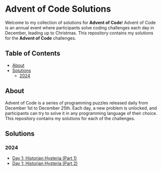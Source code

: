 # Advent of Code Solutions

Welcome to my collection of solutions for **Advent of Code**! Advent of Code is an annual event where participants solve
coding challenges each day in December, leading up to Christmas. This repository contains my solutions for the 
**Advent of Code** challenges.

## Table of Contents

- [About](#about)
- [Solutions](#solutions)
  - [2024](#2024)

## About

Advent of Code is a series of programming puzzles released daily from December 1st to December 25th. Each day, a new 
problem is unlocked, and participants can try to solve it in any programming language of their choice. This repository 
contains my solutions for each of the challenges.

## Solutions

### 2024
- [Day 1: Historian Hysteria (Part 1)](2024/day1/main.py)
- [Day 1: Historian Hysteria (Part 2)](2024/day1/main.py)

[//]: # (- [Day 3: Title of the Puzzle]&#40;2024/day3.md&#41;)
[//]: # (- ...)
